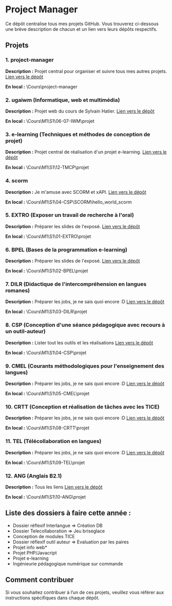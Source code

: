 # Project Manager

Ce dépôt centralise tous mes projets GitHub. Vous trouverez ci-dessous une brève description de chacun et un lien vers leurs dépôts respectifs.

## Projets

### 1. project-manager

**Description :** Projet central pour organiser et suivre tous mes autres projets.
[Lien vers le dépôt](https://github.com/ugadavid/project-manager)

**En local :** \Cours\project-manager

### 2. ugaiwm (Informatique, web et multimédia)

**Description :** Projet web du cours de Sylvain Hatier.
[Lien vers le dépôt](https://github.com/ugadavid/ugaiwm)

**En local :** \Cours\M1\S1\06-07-IWM\projet

### 3. e-learning (Techniques et méthodes de conception de projet)

**Description :** Projet central de réalisation d'un projet e-learning.
[Lien vers le dépôt](https://github.com/ugadavid/e-learning)

**En local :** \Cours\M1\S1\12-TMCP\projet

### 4. scorm

**Description :** Je m'amuse avec SCORM et xAPI.
[Lien vers le dépôt](https://github.com/ugadavid/scorm)

**En local :** \Cours\M1\S1\04-CSP\SCORM\hello_world_scorm

### 5. EXTRO (Exposer un travail de recherche à l'oral)

**Description :** Préparer les slides de l'exposé.
[Lien vers le dépôt](https://github.com/ugadavid/ugaextro)

**En local :** \Cours\M1\S1\01-EXTRO\projet

### 6. BPEL (Bases de la programmation e-learning)

**Description :** Préparer les slides de l'exposé.
[Lien vers le dépôt](https://github.com/ugadavid/ugabpel)

**En local :** \Cours\M1\S1\02-BPEL\projet

### 7. DILR (Didactique de l'intercompréhension en langues romanes)

**Description :** Préparer les jobs, je ne sais quoi encore :D
[Lien vers le dépôt](https://github.com/ugadavid/ugadilr)

**En local :** \Cours\M1\S1\03-DILR\projet

### 8. CSP (Conception d'une séance pédagogique avec recours à un outil-auteur)

**Description :** Lister tout les outils et les réalisations
[Lien vers le dépôt](https://github.com/ugadavid/ugacsp)

**En local :** \Cours\M1\S1\04-CSP\projet

### 9. CMEL (Courants méthodologiques pour l'enseignement des langues)

**Description :** Préparer les jobs, je ne sais quoi encore :D
[Lien vers le dépôt](https://github.com/ugadavid/ugacmel)

**En local :** \Cours\M1\S1\05-CMEL\projet

### 10. CRTT (Conception et réalisation de tâches avec les TICE)

**Description :** Préparer les jobs, je ne sais quoi encore :D
[Lien vers le dépôt](https://github.com/ugadavid/ugacrtt)

**En local :** \Cours\M1\S1\08-CRTT\projet

### 11. TEL (Télécollaboration en langues)

**Description :** Préparer les jobs, je ne sais quoi encore :D
[Lien vers le dépôt](https://github.com/ugadavid/ugatel)

**En local :** \Cours\M1\S1\09-TEL\projet

### 12. ANG (Anglais B2.1)

**Description :** Tous les liens
[Lien vers le dépôt](https://github.com/ugadavid/ugaang)

**En local :** \Cours\M1\S1\10-ANG\projet

## Liste des dossiers à faire cette année :

- Dossier réflexif Interlangue => Création DB
- Dossier Telecollaboration => Jeu briseglace
- Conception de modules TICE
- Dossier réflexif outil auteur => Evaluation par les paires
- Projet info web\*
- Projet PHP/Javacript
- Projet e-learning
- Ingénieurie pédagogique numérique sur commande

## Comment contribuer

Si vous souhaitez contribuer à l’un de ces projets, veuillez vous référer aux instructions spécifiques dans chaque dépôt.

